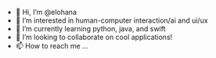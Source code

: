 - 👋 Hi, I’m @elohana
- 👀 I’m interested in human-computer interaction/ai and ui/ux
- 🌱 I’m currently learning python, java, and swift
- 💞️ I’m looking to collaborate on cool applications!
- 📫 How to reach me ...

<!---
elohana/elohana is a ✨ special ✨ repository because its `README.md` (this file) appears on your GitHub profile.
You can click the Preview link to take a look at your changes.
--->
